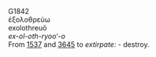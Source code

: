 <body>
  <p>G1842<br>  ἐξολοθρεύω  <br> exolothreuō  <br><i>ex-ol-oth-ryoo‘-o </i><br>From <a href="g1537.htm">1537</a> and <a href="g3645.htm">3645</a>  to <i>extirpate:</i> - destroy.<br></p>
 </body>